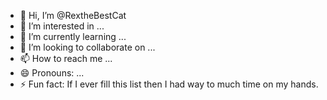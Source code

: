- 👋 Hi, I’m @RextheBestCat
- 👀 I’m interested in ...
- 🌱 I’m currently learning ...
- 💞️ I’m looking to collaborate on ...
- 📫 How to reach me ...
- 😄 Pronouns: ...
- ⚡ Fun fact: If I ever fill this list then I had way to much time on my hands.

<!---
RextheBestCat/RextheBestCat is a ✨ special ✨ repository because its `README.md` (this file) appears on your GitHub profile.
You can click the Preview link to take a look at your changes.
--->


























































